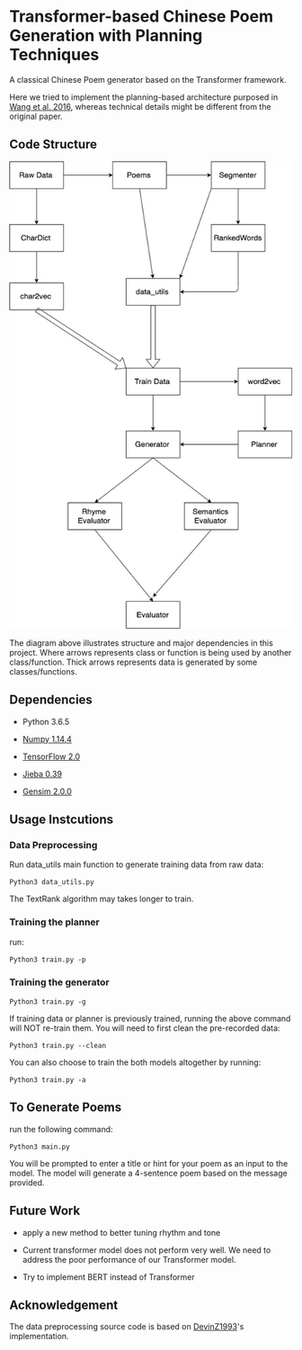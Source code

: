 # Transformer-based Chinese Poem Generation with Planning Techniques

A classical Chinese Poem generator based on the Transformer framework.

Here we tried to implement the planning-based architecture purposed in 
[Wang et al. 2016](https://arxiv.org/abs/1610.09889),
whereas technical details might be different from the original paper.

## Code Structure

![Structure of Code](img/class_structure.jpg)

The diagram above illustrates structure and major dependencies in
this project. Where arrows represents class or function is being used by another class/function. Thick arrows represents data is generated by some classes/functions.


## Dependencies

* Python 3.6.5

* [Numpy 1.14.4](http://www.numpy.org/)

* [TensorFlow 2.0](https://www.tensorflow.org/)

* [Jieba 0.39](https://github.com/fxsjy/jieba)

* [Gensim 2.0.0](https://radimrehurek.com/gensim/)


## Usage Instcutions

### Data Preprocessing

Run data_utils main function to generate training data from raw data:

    Python3 data_utils.py

The TextRank algorithm may takes longer to train.

### Training the planner

run:

    Python3 train.py -p

### Training the generator

    Python3 train.py -g
    
If training data or planner is previously trained, running the above command will NOT re-train them. You will need to first clean the pre-recorded data:

    Python3 train.py --clean

You can also choose to train the both models altogether by running:

    Python3 train.py -a


## To Generate Poems

run the following command:

    Python3 main.py

You will be prompted to enter a title or hint for your poem as an input to the model. The model will generate a 4-sentence poem based on the message provided.

## Future Work

* apply a new method to better tuning rhythm and tone

* Current transformer model does not perform very well. We need to address the poor performance of our Transformer model.

* Try to implement BERT instead of Transformer

## Acknowledgement
The data preprocessing source code is based on [DevinZ1993](https://github.com/DevinZ1993/Chinese-Poetry-Generation)'s implementation. 

